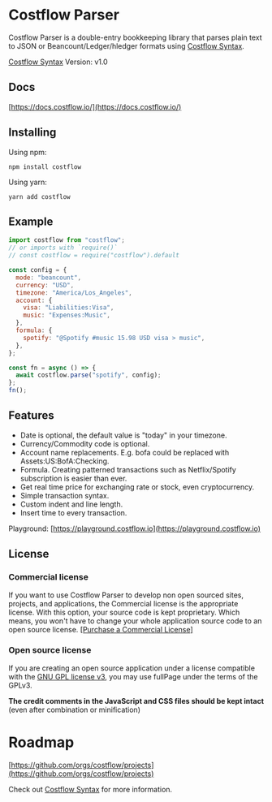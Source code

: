 # Costflow Parser

Costflow Parser is a double-entry bookkeeping library that parses plain text to JSON or Beancount/Ledger/hledger formats using [Costflow Syntax](https://docs.costflow.io/).

[Costflow Syntax](https://docs.costflow.io/syntax/) Version: v1.0

## Docs

[https://docs.costflow.io/](https://docs.costflow.io/)

## Installing

Using npm:

```
npm install costflow
```

Using yarn:

```
yarn add costflow
```

## Example

```js
import costflow from "costflow";
// or imports with `require()`
// const costflow = require("costflow").default

const config = {
  mode: "beancount",
  currency: "USD",
  timezone: "America/Los_Angeles",
  account: {
    visa: "Liabilities:Visa",
    music: "Expenses:Music",
  },
  formula: {
    spotify: "@Spotify #music 15.98 USD visa > music",
  },
};

const fn = async () => {
  await costflow.parse("spotify", config);
};
fn();
```

## Features

- Date is optional, the default value is "today" in your timezone.
- Currency/Commodity code is optional.
- Account name replacements. E.g. bofa could be replaced with Assets:US:BofA:Checking.
- Formula. Creating patterned transactions such as Netflix/Spotify subscription is easier than ever.
- Get real time price for exchanging rate or stock, even cryptocurrency.
- Simple transaction syntax.
- Custom indent and line length.
- Insert time to every transaction.

Playground: [https://playground.costflow.io](https://playground.costflow.io)

## License

### Commercial license

If you want to use Costflow Parser to develop non open sourced sites, projects, and applications, the Commercial license is the appropriate license. With this option, your source code is kept proprietary. Which means, you won't have to change your whole application source code to an open source license. [[Purchase a Commercial License]](https://www.costflow.io/)

### Open source license

If you are creating an open source application under a license compatible with the [GNU GPL license v3](https://www.gnu.org/licenses/gpl-3.0.html), you may use fullPage under the terms of the GPLv3.

**The credit comments in the JavaScript and CSS files should be kept intact** (even after combination or minification)

# Roadmap

[https://github.com/orgs/costflow/projects](https://github.com/orgs/costflow/projects)

Check out [Costflow Syntax](https://github.com/costflow/syntax) for more information.

